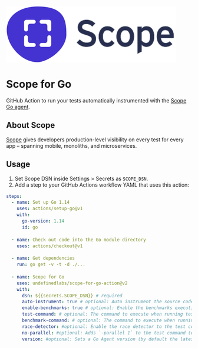 ![logo](scope_logo.svg)

# Scope for Go

GitHub Action to run your tests automatically instrumented with the [Scope Go agent](https://docs.scope.dev/docs/go-installation).

## About Scope

[Scope](https://scope.dev) gives developers production-level visibility on every test for every app – spanning mobile, monoliths, and microservices.

## Usage

1. Set Scope DSN inside Settings > Secrets as `SCOPE_DSN`.
2. Add a step to your GitHub Actions workflow YAML that uses this action:

```yml
steps:
  - name: Set up Go 1.14
    uses: actions/setup-go@v1
    with:
      go-version: 1.14
      id: go

  - name: Check out code into the Go module directory
    uses: actions/checkout@v1

  - name: Get dependencies
    run: go get -v -t -d ./...

  - name: Scope for Go
    uses: undefinedlabs/scope-for-go-action@v2
    with:
      dsn: ${{secrets.SCOPE_DSN}} # required
      auto-instrument: true # optional: Auto instrument the source code with the scope agent
      enable-benchmarks: true # optional: Enable the benchmarks execution
      test-command: # optional: The command to execute when running tests
      benchmark-command: # optional: The command to execute when running benchmarks
      race-detector: #optional: Enable the race detector to the test command
      no-parallel: #optional: Adds `-parallel 1` to the test command (enables CodePath for `t.Parallel()` tests)
      version: #optional: Sets a Go Agent version (by default the latest stable release)
```